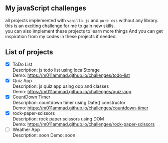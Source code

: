 ## My javaScript challenges
all projects implemented with `vanilla js` and `pure css` without any library.\
this is an exciting challenge for me to gain new skills.\
you can also implement these projects to learn more things And you can get inspiration from my codes in these projects if needed.

## List of projects
- [x] ToDo List\
Description: js todo list using localStorage\
Demo: https://m011ammad.github.io/challenges/todo-list
- [x] Quiz App\
Description: js quiz app using oop and classes\
Demo: https://m011ammad.github.io/challenges/quiz-app
- [x] CountDown Timer\
Description: countdown timer using Date() constructor\
Demo: https://m011ammad.github.io/challenges/countdown-timer
- [x] rock-paper-scissors\
Description: rock paper scissors using DOM\
Demo: https://m011ammad.github.io/challenges/rock-paper-scissors
- [ ] Weather App\
Description: soon
Demo: soon

